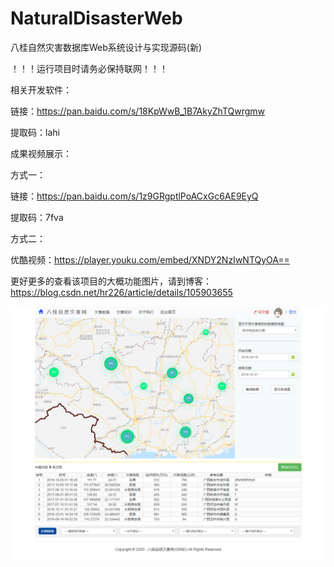 # NaturalDisasterWeb
八桂自然灾害数据库Web系统设计与实现源码(新)

！！！运行项目时请务必保持联网！！！

相关开发软件：

链接：https://pan.baidu.com/s/18KpWwB_1B7AkyZhTQwrgmw 

提取码：lahi

成果视频展示：

方式一：

链接：https://pan.baidu.com/s/1z9GRgptlPoACxGc6AE9EyQ

提取码：7fva

方式二：

优酷视频：https://player.youku.com/embed/XNDY2NzIwNTQyOA==

更好更多的查看该项目的大概功能图片，请到博客：https://blog.csdn.net/hr226/article/details/105903655

![image](https://github.com/huangrong210/NaturalDisasterWeb/blob/master/ProductImgs/%E5%89%8D%E5%8F%B0%E9%A6%96%E9%A1%B5%EF%BC%88%E5%B7%B2%E7%99%BB%E5%BD%95%EF%BC%89.png)
